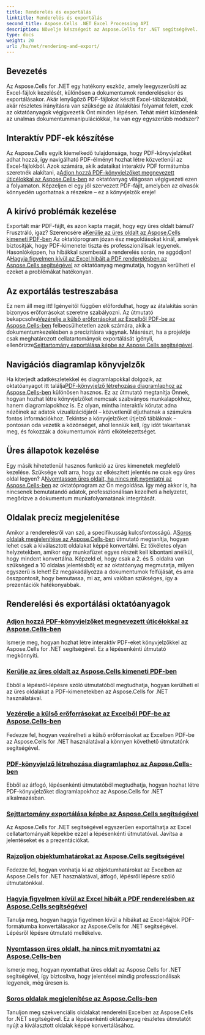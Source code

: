 ```yaml
---
title: Renderelés és exportálás
linktitle: Renderelés és exportálás
second_title: Aspose.Cells .NET Excel Processing API
description: Növelje készségeit az Aspose.Cells for .NET segítségével. Merüljön el az oktatóanyagokban a rendereléshez, exportáláshoz és interaktív Excel PDF dokumentumok létrehozásához.
type: docs
weight: 20
url: /hu/net/rendering-and-export/
---
```

## Bevezetés

Az Aspose.Cells for .NET egy hatékony eszköz, amely leegyszerűsíti az Excel-fájlok kezelését, különösen a dokumentumok renderelésekor és exportálásakor. Akár lenyűgöző PDF-fájlokat készít Excel-táblázatokból, akár részletes irányításra van szüksége az átalakítási folyamat felett, ezek az oktatóanyagok végigvezetik Önt minden lépésen. Tehát miért küzdenénk az unalmas dokumentummanipulációkkal, ha van egy egyszerűbb módszer?

## Interaktív PDF-ek készítése

 Az Aspose.Cells egyik kiemelkedő tulajdonsága, hogy PDF-könyvjelzőket adhat hozzá, így navigálható PDF-élményt hozhat létre közvetlenül az Excel-fájlokból. Azok számára, akik adataikat interaktív PDF formátumba szeretnék alakítani, a[Adjon hozzá PDF-könyvjelzőket megnevezett úticélokkal az Aspose.Cells-ben](./add-pdf-bookmarks/) az oktatóanyag világosan végigvezeti ezen a folyamaton. Képzeljen el egy jól szervezett PDF-fájlt, amelyben az olvasók könnyedén ugorhatnak a részekre – ez a könyvjelzők ereje!

## A kirívó problémák kezelése

Exportált már PDF-fájlt, és azon kapta magát, hogy egy üres oldalt bámul? Frusztráló, igaz? Szerencsére a[Kerülje az üres oldalt az Aspose.Cells kimeneti PDF-ben](./avoid-blank-page-in-output-pdf/) Az oktatóprogram józan ész megoldásokat kínál, amelyek biztosítják, hogy PDF-kimenetei tiszta és professzionálisak legyenek. Hasonlóképpen, ha hibákkal szembesül a renderelés során, ne aggódjon! A[Hagyja figyelmen kívül az Excel hibáit a PDF renderelésben az Aspose.Cells segítségével](./ignore-errors-while-rendering/) az oktatóanyag megmutatja, hogyan kerülheti el ezeket a problémákat hatékonyan.

## Az exportálás testreszabása

 Ez nem áll meg itt! Igényeitől függően előfordulhat, hogy az átalakítás során bizonyos erőforrásokat szeretne szabályozni. Az útmutató bekapcsolva[Vezérelje a külső erőforrásokat az Excelből PDF-be az Aspose.Cells-ben](./control-loading-of-external-resources/) felbecsülhetetlen azok számára, akik a dokumentumkezelésben a precizitásra vágynak. Másrészt, ha a projektje csak meghatározott cellatartományok exportálását igényli, ellenőrizze[Sejttartomány exportálása képbe az Aspose.Cells segítségével](./export-range-of-cells-to-image/).

## Navigációs diagramlap könyvjelzők

 Ha kiterjedt adatkészletekkel és diagramlapokkal dolgozik, az oktatóanyagot itt találja[PDF-könyvjelző létrehozása diagramlaphoz az Aspose.Cells-ben](./create-pdf-bookmark-entry-for-chart-sheet/) különösen hasznos. Ez az útmutató megtanítja Önnek, hogyan hozhat létre könyvjelzőket nemcsak szabványos munkalapokhoz, hanem diagramlapokhoz is. Ez olyan, mintha interaktív körutat adna nézőinek az adatok vizualizációjáról – közvetlenül eljuthatnak a számukra fontos információkhoz. Tekintse a könyvjelzőket útjelző tábláknak – pontosan oda vezetik a közönséget, ahol lenniük kell, így időt takarítanak meg, és fokozzák a dokumentumok iránti elkötelezettséget.

## Üres állapotok kezelése

 Egy másik hihetetlenül hasznos funkció az üres kimenetek megfelelő kezelése. Szüksége volt arra, hogy az elkészített jelentés ne csak egy üres oldal legyen? A[Nyomtasson üres oldalt, ha nincs mit nyomtatni az Aspose.Cells-ben](./output-blank-page-when-nothing-to-print/) az oktatóprogram az Ön megoldása. Így még akkor is, ha nincsenek bemutatandó adatok, professzionálisan kezelheti a helyzetet, megőrizve a dokumentum munkafolyamatának integritását.

## Oldalak precíz megjelenítése

Amikor a renderelésről van szó, a specifikusság kulcsfontosságú. A[Soros oldalak megjelenítése az Aspose.Cells-ben](./render-limited-number-of-sequential-pages/) útmutató megtanítja, hogyan lehet csak a kiválasztott oldalakat képpé konvertálni. Ez tökéletes olyan helyzetekben, amikor egy munkafüzet egyes részeit kell kibontani anélkül, hogy mindent konvertálna. Képzeld el, hogy csak a 2. és 5. oldalra van szükséged a 10 oldalas jelentésből; ez az oktatóanyag megmutatja, milyen egyszerű is lehet! Ez megakadályozza a dokumentumok felfújását, és arra összpontosít, hogy bemutassa, mi az, ami valóban szükséges, így a prezentációk hatékonyabbak.

## Renderelési és exportálási oktatóanyagok
### [Adjon hozzá PDF-könyvjelzőket megnevezett úticélokkal az Aspose.Cells-ben](./add-pdf-bookmarks/)
Ismerje meg, hogyan hozhat létre interaktív PDF-eket könyvjelzőkkel az Aspose.Cells for .NET segítségével. Ez a lépésenkénti útmutató megkönnyíti.
### [Kerülje az üres oldalt az Aspose.Cells kimeneti PDF-ben](./avoid-blank-page-in-output-pdf/)
Ebből a lépésről-lépésre szóló útmutatóból megtudhatja, hogyan kerülheti el az üres oldalakat a PDF-kimenetekben az Aspose.Cells for .NET használatával.
### [Vezérelje a külső erőforrásokat az Excelből PDF-be az Aspose.Cells-ben](./control-loading-of-external-resources/)
Fedezze fel, hogyan vezérelheti a külső erőforrásokat az Excelben PDF-be az Aspose.Cells for .NET használatával a könnyen követhető útmutatónk segítségével.
### [PDF-könyvjelző létrehozása diagramlaphoz az Aspose.Cells-ben](./create-pdf-bookmark-entry-for-chart-sheet/)
Ebből az átfogó, lépésenkénti útmutatóból megtudhatja, hogyan hozhat létre PDF-könyvjelzőket diagramlapokhoz az Aspose.Cells for .NET alkalmazásban.
### [Sejttartomány exportálása képbe az Aspose.Cells segítségével](./export-range-of-cells-to-image/)
Az Aspose.Cells for .NET segítségével egyszerűen exportálhatja az Excel cellatartományait képekbe ezzel a lépésenkénti útmutatóval. Javítsa a jelentéseket és a prezentációkat.
### [Rajzoljon objektumhatárokat az Aspose.Cells segítségével](./get-draw-object-and-bound/)
Fedezze fel, hogyan vonhatja ki az objektumhatárokat az Excelben az Aspose.Cells for .NET használatával, átfogó, lépésről lépésre szóló útmutatónkkal.
### [Hagyja figyelmen kívül az Excel hibáit a PDF renderelésben az Aspose.Cells segítségével](./ignore-errors-while-rendering/)
Tanulja meg, hogyan hagyja figyelmen kívül a hibákat az Excel-fájlok PDF-formátumba konvertálásakor az Aspose.Cells for .NET segítségével. Lépésről lépésre útmutató mellékelve.
### [Nyomtasson üres oldalt, ha nincs mit nyomtatni az Aspose.Cells-ben](./output-blank-page-when-nothing-to-print/)
Ismerje meg, hogyan nyomtathat üres oldalt az Aspose.Cells for .NET segítségével, így biztosítva, hogy jelentései mindig professzionálisak legyenek, még üresen is.
### [Soros oldalak megjelenítése az Aspose.Cells-ben](./render-limited-number-of-sequential-pages/)
Tanuljon meg szekvenciális oldalakat renderelni Excelben az Aspose.Cells for .NET segítségével. Ez a lépésenkénti oktatóanyag részletes útmutatót nyújt a kiválasztott oldalak képpé konvertálásához.